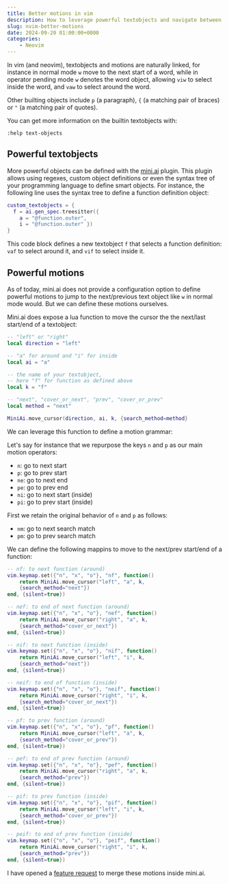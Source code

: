 ```yaml
---
title: Better motions in vim
description: How to leverage powerful textobjects and navigate between them to define better motions.
slug: nvim-better-motions
date: 2024-09-20 01:00:00+0000
categories:
    - Neovim
---
```


In vim (and neovim), textobjects and motions are naturally linked, for instance in normal mode `w` move to the next start of a word, while in operator pending mode `w` denotes the word object, allowing `viw` to select inside the word, and `vaw` to select around the word.

Other builting objects include `p` (a paragraph), `{` (a matching pair of braces) or `"` (a matching pair of quotes).

You can get more information on the builtin textobjects with:

```
:help text-objects 
```

## Powerful textobjects 

More powerful objects can be defined with the [mini.ai](https://github.com/echasnovski/mini.ai) plugin. This plugin allows using regexes, custom object definitions or even the syntax tree of your programming language to define smart objects. For instance, the following line uses the syntax tree to define a function definition object:

```lua
custom_textobjects = {
  f = ai.gen_spec.treesitter({ 
    a = "@function.outer", 
    i = "@function.outer" })
}
```

This code block defines a new textobject `f` that selects a function definition: `vaf` to select around it, and `vif` to select inside it.

## Powerful motions

As of today, mini.ai does not provide a configuration option to define powerful motions to jump to the next/previous text object like `w` in normal mode would. But we can define these motions ourselves.

Mini.ai does expose a lua function to move the cursor the the next/last start/end of a textobject:

```lua
-- "left" or "right"
local direction = "left" 

-- "a" for around and "i" for inside
local ai = "a" 

-- the name of your textobject,
-- here "f" for function as defined above
local k = "f" 

-- "next", "cover_or_next", "prev", "cover_or_prev"
local method = "next" 

MiniAi.move_cursor(direction, ai, k, {search_method=method}
```

We can leverage this function to define a motion grammar:

Let's say for instance that we repurpose the keys `n` and `p` as our main motion operators:

- `n`: go to next start
- `p`: go to prev start
- `ne`: go to next end
- `pe`: go to prev end
- `ni`: go to next start (inside)
- `pi`: go to prev start (inside)

First we retain the original behavior of `n` and `p` as follows:

- `nm`: go to next search match
- `pm`: go to prev search match


We can define the following mappins to move to the next/prev start/end of a function:

```lua
-- nf: to next function (around)
vim.keymap.set({"n", "x", "o"}, "nf", function() 
    return MiniAi.move_cursor("left", "a", k, 
    {search_method="next"})
end, {silent=true})

-- nef: to end of next function (around)
vim.keymap.set({"n", "x", "o"}, "nef", function() 
    return MiniAi.move_cursor("right", "a", k, 
    {search_method="cover_or_next"})
end, {silent=true})

-- nif: to next function (inside)
vim.keymap.set({"n", "x", "o"}, "nif", function() 
    return MiniAi.move_cursor("left", "i", k, 
    {search_method="next"})
end, {silent=true})

-- neif: to end of function (inside)
vim.keymap.set({"n", "x", "o"}, "neif", function() 
    return MiniAi.move_cursor("right", "i", k, 
    {search_method="cover_or_next"})
end, {silent=true})

-- pf: to prev function (around)
vim.keymap.set({"n", "x", "o"}, "pf", function() 
    return MiniAi.move_cursor("left", "a", k, 
    {search_method="cover_or_prev"})
end, {silent=true})

-- pef: to end of prev function (around)
vim.keymap.set({"n", "x", "o"}, "pef", function() 
    return MiniAi.move_cursor("right", "a", k, 
    {search_method="prev"})
end, {silent=true})

-- pif: to prev function (inside)
vim.keymap.set({"n", "x", "o"}, "pif", function() 
    return MiniAi.move_cursor("left", "i", k, 
    {search_method="cover_or_prev"})
end, {silent=true})

-- peif: to end of prev function (inside)
vim.keymap.set({"n", "x", "o"}, "peif", function() 
    return MiniAi.move_cursor("right", "i", k, 
    {search_method="prev"})
end, {silent=true})
```


I have opened a [feature request](https://github.com/echasnovski/mini.nvim/issues/1236) to merge these motions inside mini.ai.

